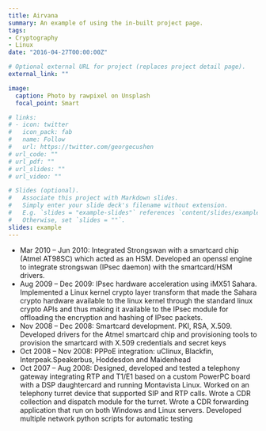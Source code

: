 ```yaml
---
title: Airvana
summary: An example of using the in-built project page.
tags:
- Cryptography
- Linux
date: "2016-04-27T00:00:00Z"

# Optional external URL for project (replaces project detail page).
external_link: ""

image:
  caption: Photo by rawpixel on Unsplash
  focal_point: Smart

# links:
# - icon: twitter
#   icon_pack: fab
#   name: Follow
#   url: https://twitter.com/georgecushen
# url_code: ""
# url_pdf: ""
# url_slides: ""
# url_video: ""

# Slides (optional).
#   Associate this project with Markdown slides.
#   Simply enter your slide deck's filename without extension.
#   E.g. `slides = "example-slides"` references `content/slides/example-slides.md`.
#   Otherwise, set `slides = ""`.
slides: example
---
```


- Mar 2010 – Jun 2010:
Integrated Strongswan with a smartcard chip (Atmel AT98SC) which acted as an
HSM. Developed an openssl engine to integrate strongswan (IPsec daemon) with
the smartcard/HSM drivers.
- Aug 2009 – Dec 2009:
IPsec hardware acceleration using iMX51 Sahara. Implemented a Linux kernel
crypto layer transform that made the Sahara crypto hardware available to the
linux kernel through the standard linux crypto APIs and thus making it available
to the IPsec module for offloading the encryption and hashing of IPsec packets.
- Nov 2008 – Dec 2008: Smartcard development. PKI, RSA, X.509.
Developed drivers for the Atmel smartcard chip and provisioning tools to
provision the smartcard with X.509 credentials and secret keys
- Oct 2008 – Nov 2008: PPPoE integration: uClinux, Blackfin,
Interpeak.Speakerbus, Hoddesdon and Maidenhead
- Oct 2007 – Aug 2008:
Designed, developed and tested a telephony gateway integrating RTP and T1/E1
based on a custom PowerPC board with a DSP daughtercard and running
Montavista Linux. Worked on an telephony turret device that supported SIP and
RTP calls. Wrote a CDR collection and dispatch module for the turret. Wrote a
CDR forwarding application that run on both Windows and Linux servers.
Developed multiple network python scripts for automatic testing